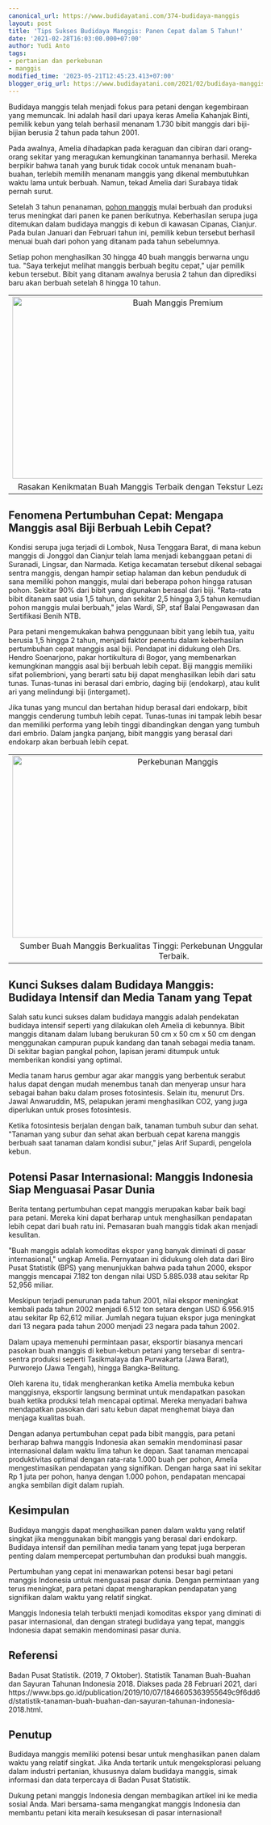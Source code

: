 ```yaml
---
canonical_url: https://www.budidayatani.com/374-budidaya-manggis
layout: post
title: 'Tips Sukses Budidaya Manggis: Panen Cepat dalam 5 Tahun!'
date: '2021-02-28T16:03:00.000+07:00'
author: Yudi Anto
tags:
- pertanian dan perkebunan
- manggis
modified_time: '2023-05-21T12:45:23.413+07:00'
blogger_orig_url: https://www.budidayatani.com/2021/02/budidaya-manggis-5-tahun-panen.html
---
```


<p>Budidaya manggis telah menjadi fokus para petani dengan kegembiraan yang memuncak. Ini adalah hasil dari upaya keras Amelia Kahanjak Binti, pemilik kebun yang telah berhasil menanam 1.730 bibit manggis dari biji-bijian berusia 2 tahun pada tahun 2001.&nbsp;</p><p>Pada awalnya, Amelia dihadapkan pada keraguan dan cibiran dari orang-orang sekitar yang meragukan kemungkinan tanamannya berhasil. Mereka berpikir bahwa tanah yang buruk tidak cocok untuk menanam buah-buahan, terlebih memilih menanam manggis yang dikenal membutuhkan waktu lama untuk berbuah. Namun, tekad Amelia dari Surabaya tidak pernah surut.</p><p>Setelah 3 tahun penanaman, <a href="https://www.budidayatani.com/search/label/manggis">pohon manggis</a> mulai berbuah dan produksi terus meningkat dari panen ke panen berikutnya. Keberhasilan serupa juga ditemukan dalam budidaya manggis di kebun di kawasan Cipanas, Cianjur. Pada bulan Januari dan Februari tahun ini, pemilik kebun tersebut berhasil menuai buah dari pohon yang ditanam pada tahun sebelumnya.&nbsp;</p><p>Setiap pohon menghasilkan 30 hingga 40 buah manggis berwarna ungu tua. "Saya terkejut melihat manggis berbuah begitu cepat," ujar pemilik kebun tersebut. Bibit yang ditanam awalnya berusia 2 tahun dan diprediksi baru akan berbuah setelah 8 hingga 10 tahun.</p><table align="center" cellpadding="0" cellspacing="0" class="tr-caption-container" style="margin-left: auto; margin-right: auto;"><tbody><tr><td style="text-align: center;"><a href="https://blogger.googleusercontent.com/img/b/R29vZ2xl/AVvXsEhjd8AAt-QbGYiLPZv116Z1vE_4y8PXJL3zeGiuDSCZwt2jm8erLE8eBWsPKsmvv27Bj_kvakcpDztfoq55lS-dlSwwQOXfeknKOwrhUpuVZaPaTx-ByyzjBgYCfro8fPXUn-Fb8FXYZ5WmDT4DkFE2OsNoJ7PE7MCOl7KbFHnEE-D9v0aK5gz28-wZkA/s2133/manggis.jpg" imageanchor="1" style="margin-left: auto; margin-right: auto;"><img alt="Buah Manggis Premium" border="0" data-original-height="1200" data-original-width="2133" height="360" src="https://blogger.googleusercontent.com/img/b/R29vZ2xl/AVvXsEhjd8AAt-QbGYiLPZv116Z1vE_4y8PXJL3zeGiuDSCZwt2jm8erLE8eBWsPKsmvv27Bj_kvakcpDztfoq55lS-dlSwwQOXfeknKOwrhUpuVZaPaTx-ByyzjBgYCfro8fPXUn-Fb8FXYZ5WmDT4DkFE2OsNoJ7PE7MCOl7KbFHnEE-D9v0aK5gz28-wZkA/w640-h360/manggis.jpg" title="Kesegaran dan Kualitas Terbaik dari Buah Manggis Premium" width="640" /></a></td></tr><tr><td class="tr-caption" style="text-align: center;">Rasakan Kenikmatan Buah Manggis Terbaik dengan Tekstur Lezat dan Rasa Manis</td></tr></tbody></table><h2>Fenomena Pertumbuhan Cepat: Mengapa Manggis asal Biji Berbuah Lebih Cepat?</h2><p>Kondisi serupa juga terjadi di Lombok, Nusa Tenggara Barat, di mana kebun manggis di Jonggol dan Cianjur telah lama menjadi kebanggaan petani di Suranadi, Lingsar, dan Narmada. Ketiga kecamatan tersebut dikenal sebagai sentra manggis, dengan hampir setiap halaman dan kebun penduduk di sana memiliki pohon manggis, mulai dari beberapa pohon hingga ratusan pohon. Sekitar 90% dari bibit yang digunakan berasal dari biji. "Rata-rata bibit ditanam saat usia 1,5 tahun, dan sekitar 2,5 hingga 3,5 tahun kemudian pohon manggis mulai berbuah," jelas Wardi, SP, staf Balai Pengawasan dan Sertifikasi Benih NTB.</p><p>Para petani mengemukakan bahwa penggunaan bibit yang lebih tua, yaitu berusia 1,5 hingga 2 tahun, menjadi faktor penentu dalam keberhasilan pertumbuhan cepat manggis asal biji. Pendapat ini didukung oleh Drs. Hendro Soenarjono, pakar hortikultura di Bogor, yang membenarkan kemungkinan manggis asal biji berbuah lebih cepat. Biji manggis memiliki sifat poliembrioni, yang berarti satu biji dapat menghasilkan lebih dari satu tunas. Tunas-tunas ini berasal dari embrio, daging biji (endokarp), atau kulit ari yang melindungi biji (intergamet).</p><p>Jika tunas yang muncul dan bertahan hidup berasal dari endokarp, bibit manggis cenderung tumbuh lebih cepat. Tunas-tunas ini tampak lebih besar dan memiliki performa yang lebih tinggi dibandingkan dengan yang tumbuh dari embrio. Dalam jangka panjang, bibit manggis yang berasal dari endokarp akan berbuah lebih cepat.</p><table align="center" cellpadding="0" cellspacing="0" class="tr-caption-container" style="margin-left: auto; margin-right: auto;"><tbody><tr><td style="text-align: center;"><a href="https://blogger.googleusercontent.com/img/b/R29vZ2xl/AVvXsEiyLz-OTqeNT3x85hGhbcF7X6BvY3Rp-v7s3riJMNQlMSFV7f4uJAhM0lX6iwgJvQEQ5p1sdaMsCvbgFzK8eP329ixOv4YuqupoGWmMAld7zecMdWxhRhHGXDVegoEVEYKMf9EEVpBRU-7YYpmmc0rpxMUm7sAz6RmYCMBONW9Atg5L6pSy8KG5kTWkOQ/s2135/manggis1.jpg" imageanchor="1" style="margin-left: auto; margin-right: auto;"><img alt="Perkebunan Manggis" border="0" data-original-height="1200" data-original-width="2135" height="360" src="https://blogger.googleusercontent.com/img/b/R29vZ2xl/AVvXsEiyLz-OTqeNT3x85hGhbcF7X6BvY3Rp-v7s3riJMNQlMSFV7f4uJAhM0lX6iwgJvQEQ5p1sdaMsCvbgFzK8eP329ixOv4YuqupoGWmMAld7zecMdWxhRhHGXDVegoEVEYKMf9EEVpBRU-7YYpmmc0rpxMUm7sAz6RmYCMBONW9Atg5L6pSy8KG5kTWkOQ/w640-h360/manggis1.jpg" title="Perkebunan Manggis Pilihan: Menyediakan Buah Manggis Segar Berkualitas Tinggi" width="640" /></a></td></tr><tr><td class="tr-caption" style="text-align: center;">Sumber Buah Manggis Berkualitas Tinggi: Perkebunan Unggulan dengan Standar Terbaik.</td></tr></tbody></table><h2>Kunci Sukses dalam Budidaya Manggis: Budidaya Intensif dan Media Tanam yang Tepat</h2><p>Salah satu kunci sukses dalam budidaya manggis adalah pendekatan budidaya intensif seperti yang dilakukan oleh Amelia di kebunnya. Bibit manggis ditanam dalam lubang berukuran 50 cm x 50 cm x 50 cm dengan menggunakan campuran pupuk kandang dan tanah sebagai media tanam. Di sekitar bagian pangkal pohon, lapisan jerami ditumpuk untuk memberikan kondisi yang optimal.</p><p>Media tanam harus gembur agar akar manggis yang berbentuk serabut halus dapat dengan mudah menembus tanah dan menyerap unsur hara sebagai bahan baku dalam proses fotosintesis. Selain itu, menurut Drs. Jawal Anwaruddin, MS, pelapukan jerami menghasilkan CO2, yang juga diperlukan untuk proses fotosintesis.&nbsp;</p><p>Ketika fotosintesis berjalan dengan baik, tanaman tumbuh subur dan sehat. "Tanaman yang subur dan sehat akan berbuah cepat karena manggis berbuah saat tanaman dalam kondisi subur," jelas Arif Supardi, pengelola kebun.</p><h2>Potensi Pasar Internasional: Manggis Indonesia Siap Menguasai Pasar Dunia</h2><p>Berita tentang pertumbuhan cepat manggis merupakan kabar baik bagi para petani. Mereka kini dapat berharap untuk menghasilkan pendapatan lebih cepat dari buah ratu ini. Pemasaran buah manggis tidak akan menjadi kesulitan.</p><p>"Buah manggis adalah komoditas ekspor yang banyak diminati di pasar internasional," ungkap Amelia. Pernyataan ini didukung oleh data dari Biro Pusat Statistik (BPS) yang menunjukkan bahwa pada tahun 2000, ekspor manggis mencapai 7.182 ton dengan nilai USD 5.885.038 atau sekitar Rp 52,956 miliar.</p><p>Meskipun terjadi penurunan pada tahun 2001, nilai ekspor meningkat kembali pada tahun 2002 menjadi 6.512 ton setara dengan USD 6.956.915 atau sekitar Rp 62,612 miliar. Jumlah negara tujuan ekspor juga meningkat dari 13 negara pada tahun 2000 menjadi 23 negara pada tahun 2002.</p><p>Dalam upaya memenuhi permintaan pasar, eksportir biasanya mencari pasokan buah manggis di kebun-kebun petani yang tersebar di sentra-sentra produksi seperti Tasikmalaya dan Purwakarta (Jawa Barat), Purworejo (Jawa Tengah), hingga Bangka-Belitung.</p><p>Oleh karena itu, tidak mengherankan ketika Amelia membuka kebun manggisnya, eksportir langsung berminat untuk mendapatkan pasokan buah ketika produksi telah mencapai optimal. Mereka menyadari bahwa mendapatkan pasokan dari satu kebun dapat menghemat biaya dan menjaga kualitas buah.</p><p>Dengan adanya pertumbuhan cepat pada bibit manggis, para petani berharap bahwa manggis Indonesia akan semakin mendominasi pasar internasional dalam waktu lima tahun ke depan. Saat tanaman mencapai produktivitas optimal dengan rata-rata 1.000 buah per pohon, Amelia mengestimasikan pendapatan yang signifikan. Dengan harga saat ini sekitar Rp 1 juta per pohon, hanya dengan 1.000 pohon, pendapatan mencapai angka sembilan digit dalam rupiah.</p><h2>Kesimpulan</h2><p>Budidaya manggis dapat menghasilkan panen dalam waktu yang relatif singkat jika menggunakan bibit manggis yang berasal dari endokarp. Budidaya intensif dan pemilihan media tanam yang tepat juga berperan penting dalam mempercepat pertumbuhan dan produksi buah manggis.</p><p>Pertumbuhan yang cepat ini menawarkan potensi besar bagi petani manggis Indonesia untuk menguasai pasar dunia. Dengan permintaan yang terus meningkat, para petani dapat mengharapkan pendapatan yang signifikan dalam waktu yang relatif singkat.</p><p>Manggis Indonesia telah terbukti menjadi komoditas ekspor yang diminati di pasar internasional, dan dengan strategi budidaya yang tepat, manggis Indonesia dapat semakin mendominasi pasar dunia.</p><h2>Referensi</h2><p>Badan Pusat Statistik. (2019, 7 Oktober). Statistik Tanaman Buah-Buahan dan Sayuran Tahunan Indonesia 2018. Diakses pada 28 Februari 2021, dari https://www.bps.go.id/publication/2019/10/07/1846605363955649c9f6dd6d/statistik-tanaman-buah-buahan-dan-sayuran-tahunan-indonesia-2018.html.</p><h2>Penutup</h2><p>Budidaya manggis memiliki potensi besar untuk menghasilkan panen dalam waktu yang relatif singkat. Jika Anda tertarik untuk mengeksplorasi peluang dalam industri pertanian, khususnya dalam budidaya manggis, simak informasi dan data terpercaya di Badan Pusat Statistik.</p><p>Dukung petani manggis Indonesia dengan membagikan artikel ini ke media sosial Anda. Mari bersama-sama mengangkat manggis Indonesia dan membantu petani kita meraih kesuksesan di pasar internasional!</p>